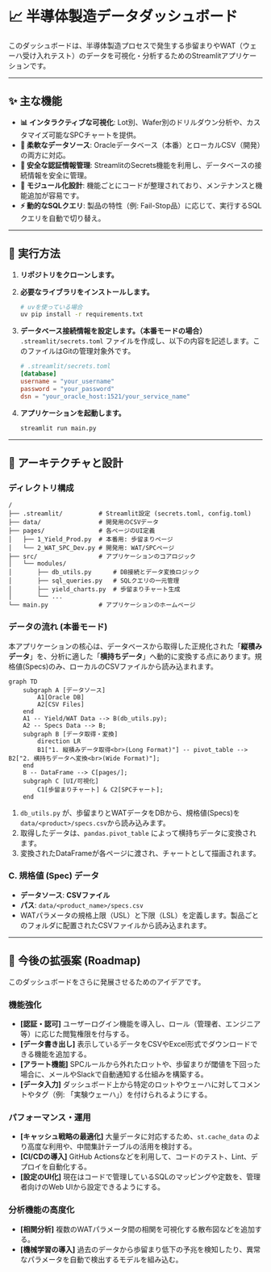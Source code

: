 # 📈 半導体製造データダッシュボード

このダッシュボードは、半導体製造プロセスで発生する歩留まりやWAT（ウェーハ受け入れテスト）のデータを可視化・分析するためのStreamlitアプリケーションです。

---

## ✨ 主な機能

-   **📊 インタラクティブな可視化**: Lot別、Wafer別のドリルダウン分析や、カスタマイズ可能なSPCチャートを提供。
-   **🔌 柔軟なデータソース**: Oracleデータベース（本番）とローカルCSV（開発）の両方に対応。
-   **🔐 安全な認証情報管理**: StreamlitのSecrets機能を利用し、データベースの接続情報を安全に管理。
-   **🧩 モジュール化設計**: 機能ごとにコードが整理されており、メンテナンスと機能追加が容易です。
-   **⚡ 動的なSQLクエリ**: 製品の特性（例: Fail-Stop品）に応じて、実行するSQLクエリを自動で切り替え。

---

## 🚀 実行方法

1.  **リポジトリをクローンします。**

2.  **必要なライブラリをインストールします。**
    ```bash
    # uvを使っている場合
    uv pip install -r requirements.txt
    ```

3.  **データベース接続情報を設定します。（本番モードの場合）**
    `.streamlit/secrets.toml` ファイルを作成し、以下の内容を記述します。このファイルはGitの管理対象外です。
    ```toml
    # .streamlit/secrets.toml
    [database]
    username = "your_username"
    password = "your_password"
    dsn = "your_oracle_host:1521/your_service_name"
    ```

4.  **アプリケーションを起動します。**
    ```bash
    streamlit run main.py
    ```

---

## 🔧 アーキテクチャと設計

### ディレクトリ構成

```
/
├── .streamlit/          # Streamlit設定 (secrets.toml, config.toml)
├── data/                # 開発用のCSVデータ
├── pages/               # 各ページのUI定義
│   ├── 1_Yield_Prod.py  # 本番用: 歩留まりページ
│   └── 2_WAT_SPC_Dev.py # 開発用: WAT/SPCページ
├── src/                 # アプリケーションのコアロジック
│   └── modules/
│       ├── db_utils.py      # DB接続とデータ変換ロジック
│       ├── sql_queries.py   # SQLクエリの一元管理
│       ├── yield_charts.py  # 歩留まりチャート生成
│       └── ...
└── main.py              # アプリケーションのホームページ
```

### データの流れ (本番モード)

本アプリケーションの核心は、データベースから取得した正規化された「**縦積みデータ**」を、分析に適した「**横持ちデータ**」へ動的に変換する点にあります。規格値(Specs)のみ、ローカルのCSVファイルから読み込まれます。

```mermaid
graph TD
    subgraph A [データソース]
        A1[Oracle DB]
        A2[CSV Files]
    end
    A1 -- Yield/WAT Data --> B(db_utils.py);
    A2 -- Specs Data --> B;
    subgraph B [データ取得・変換]
        direction LR
        B1["1. 縦積みデータ取得<br>(Long Format)"] -- pivot_table --> B2["2. 横持ちデータへ変換<br>(Wide Format)"];
    end
    B -- DataFrame --> C[pages/];
    subgraph C [UI/可視化]
        C1[歩留まりチャート] & C2[SPCチャート];
    end
```

1.  `db_utils.py` が、歩留まりとWATデータをDBから、規格値(Specs)を`data/<product>/specs.csv`から読み込みます。
2.  取得したデータは、`pandas.pivot_table` によって横持ちデータに変換されます。
3.  変換されたDataFrameが各ページに渡され、チャートとして描画されます。

### C. 規格値 (Spec) データ

-   **データソース**: **CSVファイル**
-   **パス**: `data/<product_name>/specs.csv`
-   WATパラメータの規格上限（USL）と下限（LSL）を定義します。製品ごとのフォルダに配置されたCSVファイルから読み込まれます。

---

## 🌟 今後の拡張案 (Roadmap)

このダッシュボードをさらに発展させるためのアイデアです。

### 機能強化

-   **[認証・認可]** ユーザーログイン機能を導入し、ロール（管理者、エンジニア等）に応じた閲覧権限を付与する。
-   **[データ書き出し]** 表示しているデータをCSVやExcel形式でダウンロードできる機能を追加する。
-   **[アラート機能]** SPCルールから外れたロットや、歩留まりが閾値を下回った場合に、メールやSlackで自動通知する仕組みを構築する。
-   **[データ入力]** ダッシュボード上から特定のロットやウェーハに対してコメントやタグ（例: 「実験ウェーハ」）を付けられるようにする。

### パフォーマンス・運用

-   **[キャッシュ戦略の最適化]** 大量データに対応するため、`st.cache_data` のより高度な利用や、中間集計テーブルの活用を検討する。
-   **[CI/CDの導入]** GitHub Actionsなどを利用して、コードのテスト、Lint、デプロイを自動化する。
-   **[設定のUI化]** 現在はコードで管理しているSQLのマッピングや定数を、管理者向けのWeb UIから設定できるようにする。

### 分析機能の高度化

-   **[相関分析]** 複数のWATパラメータ間の相関を可視化する散布図などを追加する。
-   **[機械学習の導入]** 過去のデータから歩留まり低下の予兆を検知したり、異常なパラメータを自動で検出するモデルを組み込む。
